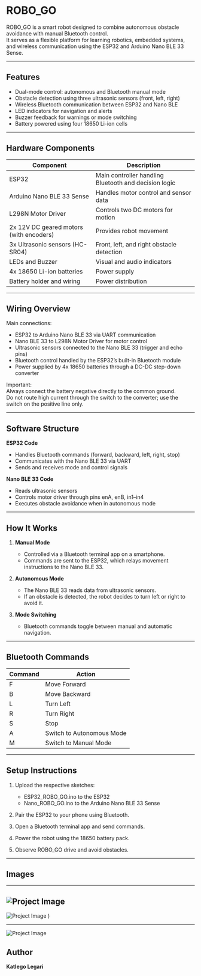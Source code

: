 # ROBO_GO

ROBO_GO is a smart robot designed to combine autonomous obstacle avoidance with manual Bluetooth control.  
It serves as a flexible platform for learning robotics, embedded systems, and wireless communication using the ESP32 and Arduino Nano BLE 33 Sense.

---

## Features

- Dual-mode control: autonomous and Bluetooth manual mode  
- Obstacle detection using three ultrasonic sensors (front, left, right)  
- Wireless Bluetooth communication between ESP32 and Nano BLE  
- LED indicators for navigation and alerts  
- Buzzer feedback for warnings or mode switching  
- Battery powered using four 18650 Li-ion cells  

---

## Hardware Components

| Component | Description |
|------------|-------------|
| ESP32 | Main controller handling Bluetooth and decision logic |
| Arduino Nano BLE 33 Sense | Handles motor control and sensor data |
| L298N Motor Driver | Controls two DC motors for motion |
| 2x 12V DC geared motors (with encoders) | Provides robot movement |
| 3x Ultrasonic sensors (HC-SR04) | Front, left, and right obstacle detection |
| LEDs and Buzzer | Visual and audio indicators |
| 4x 18650 Li-ion batteries | Power supply |
| Battery holder and wiring | Power distribution |

---

## Wiring Overview

Main connections:

- ESP32 to Arduino Nano BLE 33 via UART communication  
- Nano BLE 33 to L298N Motor Driver for motor control  
- Ultrasonic sensors connected to the Nano BLE 33 (trigger and echo pins)  
- Bluetooth control handled by the ESP32’s built-in Bluetooth module  
- Power supplied by 4x 18650 batteries through a DC-DC step-down converter

Important:  
Always connect the battery negative directly to the common ground.  
Do not route high current through the switch to the converter; use the switch on the positive line only.

---

## Software Structure

**ESP32 Code**  
- Handles Bluetooth commands (forward, backward, left, right, stop)  
- Communicates with the Nano BLE 33 via UART  
- Sends and receives mode and control signals  

**Nano BLE 33 Code**  
- Reads ultrasonic sensors  
- Controls motor driver through pins enA, enB, in1–in4  
- Executes obstacle avoidance when in autonomous mode  

---

## How It Works

1. **Manual Mode**  
   - Controlled via a Bluetooth terminal app on a smartphone.  
   - Commands are sent to the ESP32, which relays movement instructions to the Nano BLE 33.

2. **Autonomous Mode**  
   - The Nano BLE 33 reads data from ultrasonic sensors.  
   - If an obstacle is detected, the robot decides to turn left or right to avoid it.

3. **Mode Switching**  
   - Bluetooth commands toggle between manual and automatic navigation.

---

## Bluetooth Commands

| Command | Action |
|----------|--------|
| F | Move Forward |
| B | Move Backward |
| L | Turn Left |
| R | Turn Right |
| S | Stop |
| A | Switch to Autonomous Mode |
| M | Switch to Manual Mode |

---

## Setup Instructions

1. Upload the respective sketches:  
   - ESP32_ROBO_GO.ino to the ESP32  
   - Nano_ROBO_GO.ino to the Arduino Nano BLE 33 Sense  

2. Pair the ESP32 to your phone using Bluetooth.  
3. Open a Bluetooth terminal app and send commands.  
4. Power the robot using the 18650 battery pack.  
5. Observe ROBO_GO drive and avoid obstacles.

---


## Images 
---
![Project Image](https://github.com/Katlego1861/Assistant-Robot-/blob/main/Robot%20CAD%20design/IMG_4364.jpg)
----
![Project Image](https://github.com/Katlego1861/Assistant-Robot-/blob/main/Screenshot%202025-10-03%20115839.png)
) 

---
![Project Image](https://github.com/Katlego1861/Assistant-Robot-/blob/main/my%20app.png)

## Author

**Katlego Legari**  



